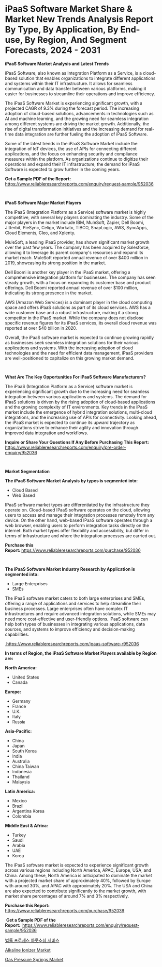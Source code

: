 <p><h1>iPaaS Software Market Share & Market New Trends Analysis Report By Type, By Application, By End-use, By Region, And Segment Forecasts, 2024 - 2031</h1></p><p><strong>iPaaS Software Market Analysis and Latest Trends</strong></p>
<p><p>iPaaS Software, also known as Integration Platform as a Service, is a cloud-based solution that enables organizations to integrate different applications and systems within their IT infrastructure. It allows for seamless communication and data transfer between various platforms, making it easier for businesses to streamline their operations and improve efficiency.</p><p>The iPaaS Software Market is experiencing significant growth, with a projected CAGR of 9.3% during the forecast period. The increasing adoption of cloud-based solutions, advancements in technologies such as AI and machine learning, and the growing need for seamless integration among different systems are driving the market growth. Additionally, the rise of digital transformation initiatives and the increasing demand for real-time data integration are further fueling the adoption of iPaaS Software.</p><p>Some of the latest trends in the iPaaS Software Market include the integration of IoT devices, the use of APIs for connecting different applications, and the focus on enhancing security and compliance measures within the platform. As organizations continue to digitize their operations and expand their IT infrastructure, the demand for iPaaS Software is expected to grow further in the coming years.</p></p>
<p><strong>Get a Sample PDF of the Report:&nbsp;</strong> <a href="https://www.reliableresearchreports.com/enquiry/request-sample/952036">https://www.reliableresearchreports.com/enquiry/request-sample/952036</a></p>
<p>&nbsp;</p>
<p><strong>iPaaS Software Major Market Players</strong></p>
<p><p>The iPaaS (Integration Platform as a Service) software market is highly competitive, with several key players dominating the industry. Some of the major players in the market include IBM, MuleSoft, Zapier, Dell Boomi, Jitterbit, PieSync, Celigo, Workato, TIBCO, SnapLogic, AWS, SyncApps, Cloud Elements, Cleo, and Xplenty.</p><p>MuleSoft, a leading iPaaS provider, has shown significant market growth over the past few years. The company has been acquired by Salesforce, allowing it to leverage its parent company's resources and expand its market reach. MuleSoft reported annual revenue of over $400 million in 2019, showcasing its strong position in the market.</p><p>Dell Boomi is another key player in the iPaaS market, offering a comprehensive integration platform for businesses. The company has seen steady growth, with a focus on expanding its customer base and product offerings. Dell Boomi reported annual revenue of over $100 million, indicating its strong presence in the market.</p><p>AWS (Amazon Web Services) is a dominant player in the cloud computing space and offers iPaaS solutions as part of its cloud services. AWS has a wide customer base and a robust infrastructure, making it a strong competitor in the iPaaS market. While the company does not disclose specific revenue figures for its iPaaS services, its overall cloud revenue was reported at over $40 billion in 2020.</p><p>Overall, the iPaaS software market is expected to continue growing rapidly as businesses seek seamless integration solutions for their various applications and systems. With the increasing adoption of cloud technologies and the need for efficient data management, iPaaS providers are well-positioned to capitalize on this growing market demand.</p></p>
<p>&nbsp;</p>
<p><strong>What Are The Key Opportunities For iPaaS Software Manufacturers?</strong></p>
<p><p>The iPaaS (Integration Platform as a Service) software market is experiencing significant growth due to the increasing need for seamless integration between various applications and systems. The demand for iPaaS solutions is driven by the rising adoption of cloud-based applications and the growing complexity of IT environments. Key trends in the iPaaS market include the emergence of hybrid integration solutions, multi-cloud integrations, and the increasing use of APIs for connectivity. Looking ahead, the iPaaS market is expected to continue its upward trajectory as organizations strive to enhance their agility and innovation through improved data integration and workflows.</p></p>
<p><strong>Inquire or Share Your Questions If Any Before Purchasing This Report:</strong> <a href="https://www.reliableresearchreports.com/enquiry/pre-order-enquiry/952036">https://www.reliableresearchreports.com/enquiry/pre-order-enquiry/952036</a></p>
<p>&nbsp;</p>
<p><strong>Market Segmentation</strong></p>
<p><strong>The iPaaS Software Market Analysis by types is segmented into:</strong></p>
<p><ul><li>Cloud Based</li><li>Web Based</li></ul></p>
<p><p>IPaaS software market types are differentiated by the infrastructure they operate on. Cloud-based IPaaS software operates on the cloud, allowing users to access and manage their integration processes remotely from any device. On the other hand, web-based IPaaS software operates through a web browser, enabling users to perform integration tasks directly on the internet. Both market types offer flexibility and accessibility, but differ in terms of infrastructure and where the integration processes are carried out.</p></p>
<p><strong>Purchase this Report:&nbsp;</strong><a href="https://www.reliableresearchreports.com/purchase/952036">https://www.reliableresearchreports.com/purchase/952036</a></p>
<p>&nbsp;</p>
<p><strong>The iPaaS Software Market Industry Research by Application is segmented into:</strong></p>
<p><ul><li>Large Enterprises</li><li>SMEs</li></ul></p>
<p><p>The iPaaS software market caters to both large enterprises and SMEs, offering a range of applications and services to help streamline their business processes. Large enterprises often have complex IT infrastructures and require advanced integration solutions, while SMEs may need more cost-effective and user-friendly options. iPaaS software can help both types of businesses in integrating various applications, data sources, and systems to improve efficiency and decision-making capabilities.</p></p>
<p><a href="https://www.reliableresearchreports.com/ipaas-software-r952036">&nbsp;https://www.reliableresearchreports.com/ipaas-software-r952036</a></p>
<p><strong>In terms of Region, the iPaaS Software Market Players available by Region are:</strong></p>
<p>
    <p> <strong> North America: </strong>
        <ul>
            <li>United States</li>
            <li>Canada</li>
        </ul>
        </p> 
    <p> <strong> Europe: </strong>
        <ul>
            <li>Germany</li>
            <li>France</li>
            <li>U.K.</li>
            <li>Italy</li>
            <li>Russia</li>
        </ul>
        </p> 
    <p> <strong> Asia-Pacific: </strong>
        <ul>
            <li>China</li>
            <li>Japan</li>
            <li>South Korea</li>
            <li>India</li>
            <li>Australia</li>
            <li>China Taiwan</li>
            <li>Indonesia</li>
            <li>Thailand</li>
            <li>Malaysia</li>
        </ul>
        </p> 
    <p> <strong> Latin America: </strong>
        <ul>
            <li>Mexico</li>
            <li>Brazil</li>
            <li>Argentina Korea</li>
            <li>Colombia</li>
        </ul>
        </p> 
    <p> <strong> Middle East & Africa: </strong>
        <ul>
            <li>Turkey</li>
            <li>Saudi</li>
            <li>Arabia</li>
            <li>UAE</li>
            <li>Korea</li>
        </ul>
    </p>
    </p>
<p><p>The iPaaS software market is expected to experience significant growth across various regions including North America, APAC, Europe, USA, and China. Among these, North America is anticipated to dominate the market with a projected market share of approximately 40%, followed by Europe with around 30%, and APAC with approximately 20%. The USA and China are also expected to contribute significantly to the market growth, with market share percentages of around 7% and 3% respectively.</p></p>
<p><strong>Purchase this Report: </strong><a href="https://www.reliableresearchreports.com/purchase/952036">https://www.reliableresearchreports.com/purchase/952036</a></p>
<p>&nbsp;<strong>Get a Sample PDF of the Report:&nbsp;&nbsp;</strong><a href="https://www.reliableresearchreports.com/enquiry/request-sample/952036">https://www.reliableresearchreports.com/enquiry/request-sample/952036</a></p>
<p><strong></strong></p>
<p><p><a href="https://github.com/laholand/Market-Research-Report-List-3/blob/main/769963951242.md">법률 프로세스 아웃소싱 서비스</a></p><p><a href="https://www.linkedin.com/pulse/alkaline-ionizer-market-outlook-industry-overview-forecast-1mzme">Alkaline Ionizer Market</a></p><p><a href="https://www.linkedin.com/pulse/gas-pressure-springs-market-exploring-share-trends-future-lxdre">Gas Pressure Springs Market</a></p></p>